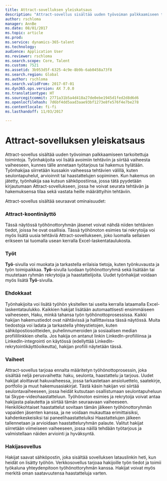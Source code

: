 ```yaml
---
title: Attract-sovelluksen yleiskatsaus
description: "Attract-sovellus sisältää uuden työvoiman palkkaamiseen tarkoitettuja toimintoja. Työnhakijoita voi lisätä avoimiin tehtäviin ja siirtää vaiheesta vaiheeseen, kunnes tälle annetaan työtarjous tai hakemus hylätään."
author: rschloma
manager: AnnBe
ms.date: 08/01/2017
ms.topic: article
ms.prod: 
ms.service: dynamics-365-talent
ms.technology: 
audience: Application User
ms.reviewer: rschloma
ms.search.scope: Core, Talent
ms.custom: 7521
ms.assetid: 3b953d5f-6325-4c9e-8b9b-6ab0458a73f8
ms.search.region: Global
ms.author: rschloma
ms.search.validFrom: 2017-07-01
ms.dyn365.ops.version: AX 7.0.0
ms.translationtype: HT
ms.sourcegitcommit: 2771a31b5a4d418a27de0ebe1945d1fed2d8d6d6
ms.openlocfilehash: 7d6bf4dd5aad3aae93bf1273e8fe576f4e7be278
ms.contentlocale: fi-fi
ms.lasthandoff: 11/03/2017

---
```

# <a name="attract-overview"></a>Attract-sovelluksen yleiskatsaus
Attract-sovellus sisältää uuden työvoiman palkkaamiseen tarkoitettuja toimintoja. Työnhakijoita voi lisätä avoimiin tehtäviin ja siirtää vaiheesta vaiheeseen, kunnes tälle annetaan työtarjous tai hakemus hylätään. Työnhakijaa siirretään kussakin vaiheessa tehtävien välillä, kuten seulontapuhelut, arvioinnit tai haastattelujen sopiminen. Kun hakemus on jätetty, työnhakija saa kutsun sähköpostiinsa, jossa tätä pyydetään kirjautumaan Attract-sovellukseen, jossa he voivat seurata tehtävän ja hakemuksensa tilaa sekä vastata heille määrättyihin tehtäviin.

Attract-sovellus sisältää seuraavat ominaisuudet:

### <a name="attract-dashboard"></a>Attract-koontinäyttö
Tässä näytössä työhönottoryhmän jäsenet voivat nähdä niiden tehtävien tiedot, joissa he ovat osallisia. Tässä työhönoton esimies tai rekrytoija voi myös lisätä uusia tehtäviä Attract-sovellukseen, joko luomalla sellaisen erikseen tai tuomalla usean kerralla Excel-laskentataulukosta.

### <a name="jobs"></a>Työt
**Työ**-sivulla voi muokata ja tarkastella erilaisia tietoja, kuten työnkuvausta ja työn toimipaikkaa. **Työ**-sivulla luodaan työhönottoryhmä sekä lisätään tai muutetaan ryhmän rekrytoijia ja haastattelijoita. Uudet työnhakijat voidaan myös lisätä **Työ**-sivulla.

### <a name="candidates"></a>Ehdokkaat
Työnhakijoita voi lisätä työhön yksitellen tai useita kerralla lataamalla Excel-laskentataulukko. Kaikkien hakijat lisätään automaattisesti ensimmäiseen vaiheeseen, Haku, minkä tahansa työn työhönottoprosessissa. Kaikki hakijan hakemustiedot ovat nähtävissä ja hallittavissa tässä näytössä. Muita tiedostoja voi ladata ja tarkastella yhteystietojen, kuten sähköpostiosoitteiden, puhelinnumeroiden ja sosiaalisen median profiililinkkien ohella. Jos hakija on antanut linkin LinkedIn-profiiliinsa ja LinkedIn-integrointi on käytössä (edellyttää LinkedIn-rekrytointikäyttöoikeutta), hakijan profiili näytetään tässä.

### <a name="stages"></a>Vaiheet
Attract-sovellus tarjoaa ennalta määritetyn työhönottoprosessin, joka sisältää neljä perusvaihetta: haku, seulonta, haastattelu ja tarjous. Uudet hakijat aloittavat hakuvaiheessa, jossa tarkastetaan ansioluettelo, saatekirje, portfolio ja muut hakemusasiakirjat. Tästä käsin hakijan voi siirtää seulontavaiheeseen, jossa heidät kutsutaan osallistumaan seulontapuheluun tai Skype-videohaastatteluun. Työhönoton esimies ja rekrytoija voivat antaa hakijasta palautetta ja siirtää tämän seuraavaan vaiheeseen. Henkilökohtaiset haastattelut sovitaan tämän jälkeen työhönottoryhmän vapaiden jäsenten kanssa, ja ne voidaan mukauttaa erimittaisiksi, kahdenkeskeisiksi tai paneelihaastatteluiksi Haastattelujen jälkeen tallennetaan ja arvioidaan haastatteluryhmän palaute. Valitut hakijat siirretään viimeiseen vaiheeseen, jossa näillä tehdään työtarjous ja valmistellaan näiden arviointi ja hyväksyntä. 

### <a name="candidate-app"></a>Hakijasovellus
Hakijat saavat sähköpostin, joka sisältää sovelluksen latauslinkin heti, kun heidät on lisätty työhön. Verkkosovellus tarjoaa hakijoille työn tiedot ja toimii työkaluna yhteydenpitoon työhönottoryhmän kanssa. Hakijat voivat myös merkitä oman saatavuutensa haastatteluja varten.

